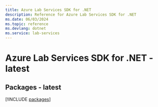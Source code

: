 ```yaml
---
title: Azure Lab Services SDK for .NET
description: Reference for Azure Lab Services SDK for .NET
ms.date: 06/03/2024
ms.topic: reference
ms.devlang: dotnet
ms.service: lab-services
---
```

# Azure Lab Services SDK for .NET - latest
## Packages - latest
[!INCLUDE [packages](lab-services-index.md)]